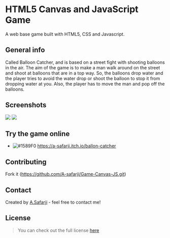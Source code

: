 # HTML5 Canvas and JavaScript Game
A web base game built with HTML5, CSS and Javascript.

## General info
Called Balloon Catcher, and is based on a street fight with shooting balloons in the air. The aim of the game is to make a man walk around on the street and shoot at balloons that are in a top way. So, the balloons drop water and the player tries to avoid the water drop or shoot the balloon to stop it from dropping water at you. Also, the player has to move the man and pop off the balloons.

## Screenshots
![](https://user-images.githubusercontent.com/20365333/127440700-e9c6e0c9-1dd2-4ff6-a582-c677f96d238a.png)
![](https://user-images.githubusercontent.com/20365333/127440707-9d94ecac-fad2-4dbd-a605-2af2658b87ca.png)


## Try the game online
- ![#1589F0](https://via.placeholder.com/15/1589F0/000000?text=+) https://a-safarji.itch.io/ballon-catcher



## Contributing

Fork it (<https://github.com/A-safarji/Game-Canvas-JS.git>)

## Contact
Created by [A.Safarji](https://github.com/A-safarji) - feel free to contact me!

## License
>You can check out the full license [here](https://github.com/A-safarji/Game-Canvas-JS/blob/main/LICENSE)
